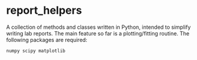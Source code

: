 # report_helpers
A collection of methods and classes written in Python, intended to simplify writing lab reports.
The main feature so far is a plotting/fitting routine.
The following packages are required:
```
numpy scipy matplotlib
```

